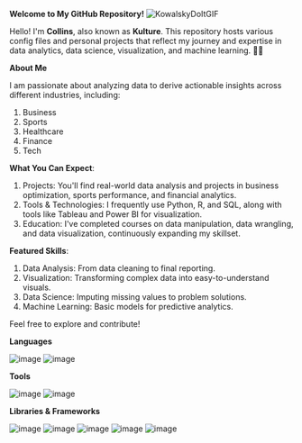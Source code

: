 **Welcome to My GitHub Repository!** ![KowalskyDoItGIF](https://github.com/user-attachments/assets/5990d2d4-48ea-4c19-a4cd-0a668fdd33ef)

Hello! I'm **Collins**, also known as **Kulture**. This repository hosts various config files and personal projects that reflect my journey and expertise in data analytics, data science, visualization, and machine learning. 🚀✅


**About Me**

I am passionate about analyzing data to derive actionable insights across different industries, including:

1) Business
2) Sports
3) Healthcare
4) Finance
5) Tech

**What You Can Expect**:
1) Projects: You'll find real-world data analysis and projects in business optimization, sports performance, and financial analytics.
2) Tools & Technologies: I frequently use Python, R, and SQL, along with tools like Tableau and Power BI for visualization.
3) Education: I've completed courses on data manipulation, data wrangling, and data visualization, continuously expanding my skillset.
   
**Featured Skills**:
1) Data Analysis: From data cleaning to final reporting.
2) Visualization: Transforming complex data into easy-to-understand visuals.
3) Data Science: Imputing missing values to problem solutions.
4) Machine Learning: Basic models for predictive analytics.

Feel free to explore and contribute!

**Languages**

![image](https://github.com/user-attachments/assets/32125315-1681-4125-9570-55043714fa6e)
![image](https://github.com/user-attachments/assets/bdd1e1e7-56f0-43eb-bbca-85db8e7554bb)

**Tools**

![image](https://github.com/user-attachments/assets/a7337c4e-458d-47c2-81f6-5f0c0a5bb5a0)
![image](https://github.com/user-attachments/assets/61a658da-0755-4c12-b5dc-896e94776d96)

**Libraries & Frameworks**

![image](https://github.com/user-attachments/assets/c2e9605c-8cb1-4dcb-a252-737a4ba88f24)
![image](https://github.com/user-attachments/assets/9b486941-dcb6-4f9c-8693-19e07a17cac2)
![image](https://github.com/user-attachments/assets/fedf256c-9590-454c-a3ad-105e8b836279)
![image](https://github.com/user-attachments/assets/2e1cba64-9aa3-41e5-9a17-705bee92217e)
![image](https://github.com/user-attachments/assets/1cf0a0ad-47c7-4bff-a699-9601ef712c4b)














